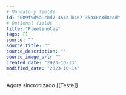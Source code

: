 ```yaml
---
# Mandatory fields
id: "009f9d5a-cbd7-451a-b467-35aa0c3d8cdd"
# Optional fields
title: "Fleetinotes"
tags: []
source: ""
source_title: ""
source_description: ""
source_image_url: ""
created_date: "2023-10-13"
modified_date: "2023-10-14"
---
```

Agora sincronizado [[Teste]]
